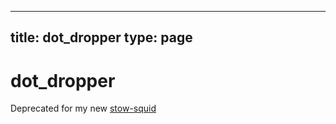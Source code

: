 
---
title: dot_dropper
type: page
---
# dot_dropper

Deprecated for my new [stow-squid](https://github.com/JakeRoggenbuck/stow-squid)
